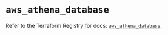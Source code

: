 # `aws_athena_database`

Refer to the Terraform Registry for docs: [`aws_athena_database`](https://registry.terraform.io/providers/hashicorp/aws/5.94.0/docs/resources/athena_database).
